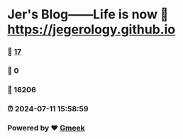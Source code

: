 # Jer's Blog——Life is now :link: https://jegerology.github.io 
### :page_facing_up: [17](https://jegerology.github.io/tag.html) 
### :speech_balloon: 0 
### :hibiscus: 16206 
### :alarm_clock: 2024-07-11 15:58:59 
### Powered by :heart: [Gmeek](https://github.com/Meekdai/Gmeek)
